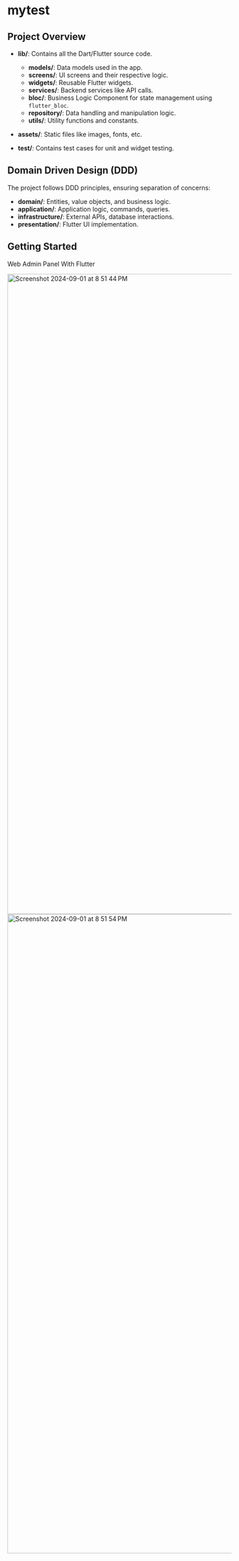 # mytest

## Project Overview
- **lib/**: Contains all the Dart/Flutter source code.
  - **models/**: Data models used in the app.
  - **screens/**: UI screens and their respective logic.
  - **widgets/**: Reusable Flutter widgets.
  - **services/**: Backend services like API calls.
  - **bloc/**: Business Logic Component for state management using `flutter_bloc`.
  - **repository/**: Data handling and manipulation logic.
  - **utils/**: Utility functions and constants.

- **assets/**: Static files like images, fonts, etc.
- **test/**: Contains test cases for unit and widget testing.

## Domain Driven Design (DDD)
The project follows DDD principles, ensuring separation of concerns:
- **domain/**: Entities, value objects, and business logic.
- **application/**: Application logic, commands, queries.
- **infrastructure/**: External APIs, database interactions.
- **presentation/**: Flutter UI implementation.

## Getting Started

Web Admin Panel With Flutter

<img width="1437" alt="Screenshot 2024-09-01 at 8 51 44 PM" src="https://github.com/user-attachments/assets/643531f5-3f8a-4249-b57a-9edf6a37ff59">
<img width="1435" alt="Screenshot 2024-09-01 at 8 51 54 PM" src="https://github.com/user-attachments/assets/63cac2be-e866-46eb-8ca1-e2ce6d22778e">
